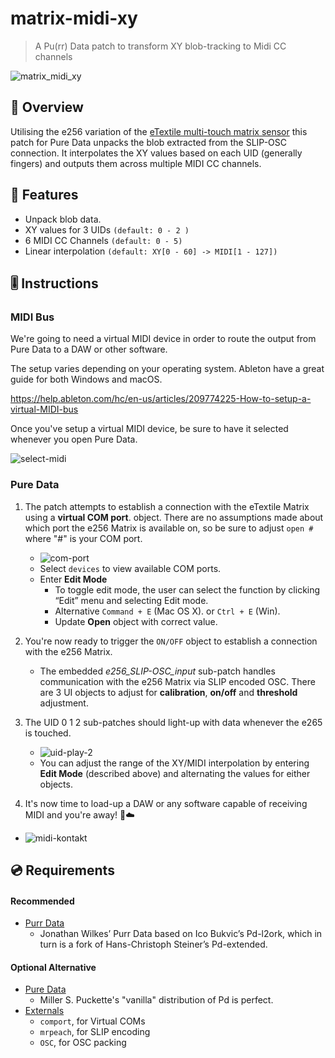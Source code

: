 # matrix-midi-xy 
> A Pu(rr) Data patch to transform XY blob-tracking to Midi CC channels

![matrix_midi_xy](https://user-images.githubusercontent.com/9277107/85239127-990a8c00-b475-11ea-837a-e4c3b1fd49d3.png)

## 🐯 Overview 

Utilising the e256 variation of the [eTextile multi-touch matrix sensor](https://matrix.etextile.org/) this patch for Pure Data unpacks the blob extracted from the SLIP-OSC connection. It interpolates the XY values based on each UID (generally fingers) and outputs them across multiple MIDI CC channels.

## 🎼 Features 

- Unpack blob data.
- XY values for 3 UIDs `(default: 0 - 2 )`
- 6 MIDI CC Channels `(default: 0 - 5)`
- Linear interpolation `(default: XY[0 - 60] -> MIDI[1 - 127])`

## 🎚️ Instructions

### MIDI Bus

We're going to need a virtual MIDI device in order to route the output from Pure Data to a DAW or other software.

The setup varies depending on your operating system. Ableton have a great guide for both Windows and macOS.

https://help.ableton.com/hc/en-us/articles/209774225-How-to-setup-a-virtual-MIDI-bus

Once you've setup a virtual MIDI device, be sure to have it selected whenever you open Pure Data.

![select-midi](https://user-images.githubusercontent.com/9277107/85240305-0cfb6300-b47b-11ea-9464-45ee7c91eb74.png)


### Pure Data

1. The patch attempts to establish a connection with the eTextile Matrix using a **virtual COM port**. object. There are no assumptions made about which port the e256 Matrix is available on, so be sure to adjust `open #` where "#" is your COM port. 
    - ![com-port](https://user-images.githubusercontent.com/9277107/85240724-729c1f00-b47c-11ea-8041-65af24575a3c.gif)
    - Select `devices` to view available COM ports.
    - Enter **Edit Mode**
        - To toggle edit mode, the user can select the function by clicking “Edit” menu and selecting Edit mode.
        - Alternative `Command + E` (Mac OS X). or `Ctrl + E` (Win).
        - Update **Open** object with correct value.

2. You're now ready to trigger the `ON/OFF` object to establish a connection with the e256 Matrix.
    - The embedded _e256_SLIP-OSC_input_ sub-patch handles communication with the e256 Matrix via SLIP encoded OSC. There are 3 UI objects to adjust for **calibration**, **on/off** and **threshold** adjustment.

3. The UID 0 1 2 sub-patches should light-up with data whenever the e265 is touched.
    - ![uid-play-2](https://user-images.githubusercontent.com/9277107/85240615-1c2ee080-b47c-11ea-9bf5-ea6e4e08bad4.gif)
    - You can adjust the range of the XY/MIDI interpolation by entering **Edit Mode** (described above) and alternating the values for either objects.

4. It's now time to load-up a DAW or any software capable of receiving MIDI and you're away! 🛫☁️
- ![midi-kontakt](https://user-images.githubusercontent.com/9277107/85240483-b5112c00-b47b-11ea-9a13-898bcd9efe03.gif)


## 💿 Requirements

#### Recommended
- [Purr Data](https://agraef.github.io/purr-data/)
    - Jonathan Wilkes’ Purr Data based on Ico Bukvic’s Pd-l2ork, which in turn is a fork of Hans-Christoph Steiner’s Pd-extended.

#### Optional Alternative
 - [Pure Data](http://puredata.info/downloads)
    - Miller S. Puckette's "vanilla" distribution of Pd is perfect.
 - [Externals](https://puredata.info/docs/faq/how-do-i-install-externals-and-help-files)
    - `comport`, for Virtual COMs
    - `mrpeach`, for SLIP encoding
    - `OSC`, for OSC packing

